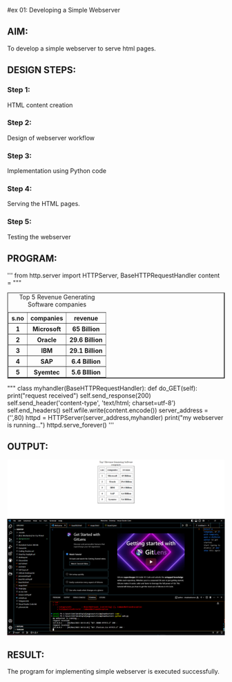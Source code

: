 #ex 01: Developing a Simple Webserver
## AIM:
To develop a simple webserver to serve html pages.

## DESIGN STEPS:
### Step 1: 
HTML content creation
### Step 2:
Design of webserver workflow
### Step 3:
Implementation using Python code
### Step 4:
Serving the HTML pages.
### Step 5:
Testing the webserver

## PROGRAM:
'''
from http.server import HTTPServer, BaseHTTPRequestHandler
content = """
<!DOCTYPE html>
<html>
<title>Top Software industries</title>
<body>
<table border="2" cellspacing="10" cellpadding="6" align="center">
<caption>Top 5 Revenue Generating Software companies </caption>
<tr>
<th>s.no</th>
<th>companies</th>
<th>revenue</th>
</tr>
<tr>
<th>1</th>
<th>Microsoft</th>
<th>65 Billion </th>
</tr>
<th>2</th>
<th>Oracle</th>
<th>29.6 Billion </th>
</tr>
<tr>
<th>3</th>
<th>IBM</th>
<th>29.1 Billion</th>
</tr>
<tr>
<th>4</th>
<th>SAP</th>
<th>6.4 Billion</th>
</tr>
<tr>
<th>5</th>
<th>Syemtec</th>
<th>5.6 BIllion</th>
</tr>
</table>
</body>
</html>
"""
class myhandler(BaseHTTPRequestHandler):
    def do_GET(self):
        print("request received")
        self.send_response(200)
        self.send_header('content-type', 'text/html; charset=utf-8')
        self.end_headers()
        self.wfile.write(content.encode())
server_address = ('',80)
httpd = HTTPServer(server_address,myhandler)
print("my webserver is running...")
httpd.serve_forever()
'''

## OUTPUT:
![Alt text](Screenshot%202023-11-01%20105401.png)
![Alt text](Screenshot%202023-11-01%20105437.png)

## RESULT:
The program for implementing simple webserver is executed successfully.
